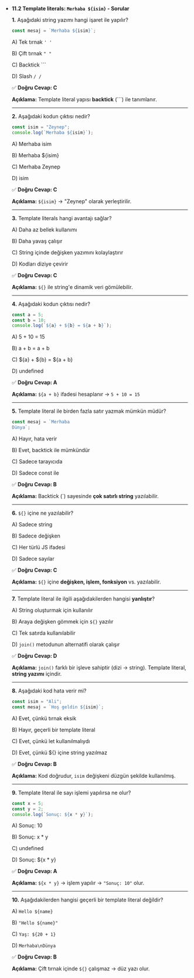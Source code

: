 - **11.2 Template literals: ``Merhaba ${isim}`` - Sorular**
    
    **1.** Aşağıdaki string yazımı hangi işaret ile yapılır?
    
    ```jsx
    const mesaj = `Merhaba ${isim}`;
    ```
    
    A) Tek tırnak `' '`
    
    B) Çift tırnak `" "`
    
    C) Backtick ```
    
    D) Slash `/ /`
    
    ✅ **Doğru Cevap: C**
    
    **Açıklama:** Template literal yapısı **backtick** (```) ile tanımlanır.
    
    ---
    
    **2.** Aşağıdaki kodun çıktısı nedir?
    
    ```jsx
    const isim = "Zeynep";
    console.log(`Merhaba ${isim}`);
    ```
    
    A) Merhaba isim
    
    B) Merhaba ${isim}
    
    C) Merhaba Zeynep
    
    D) isim
    
    ✅ **Doğru Cevap: C**
    
    **Açıklama:** `${isim}` → "Zeynep" olarak yerleştirilir.
    
    ---
    
    **3.** Template literals hangi avantajı sağlar?
    
    A) Daha az bellek kullanımı
    
    B) Daha yavaş çalışır
    
    C) String içinde değişken yazımını kolaylaştırır
    
    D) Kodları diziye çevirir
    
    ✅ **Doğru Cevap: C**
    
    **Açıklama:** `${}` ile string'e dinamik veri gömülebilir.
    
    ---
    
    **4.** Aşağıdaki kodun çıktısı nedir?
    
    ```jsx
    const a = 5;
    const b = 10;
    console.log(`${a} + ${b} = ${a + b}`);
    ```
    
    A) 5 + 10 = 15
    
    B) a + b = a + b
    
    C) ${a} + ${b} = ${a + b}
    
    D) undefined
    
    ✅ **Doğru Cevap: A**
    
    **Açıklama:** `${a + b}` ifadesi hesaplanır → `5 + 10 = 15`
    
    ---
    
    **5.** Template literal ile birden fazla satır yazmak mümkün müdür?
    
    ```jsx
    const mesaj = `Merhaba
    Dünya`;
    ```
    
    A) Hayır, hata verir
    
    B) Evet, backtick ile mümkündür
    
    C) Sadece tarayıcıda
    
    D) Sadece const ile
    
    ✅ **Doğru Cevap: B**
    
    **Açıklama:** Backtick (`) sayesinde **çok satırlı string** yazılabilir.
    
    ---
    
    **6.** `${}` içine ne yazılabilir?
    
    A) Sadece string
    
    B) Sadece değişken
    
    C) Her türlü JS ifadesi
    
    D) Sadece sayılar
    
    ✅ **Doğru Cevap: C**
    
    **Açıklama:** `${}` içine **değişken, işlem, fonksiyon** vs. yazılabilir.
    
    ---
    
    **7.** Template literal ile ilgili aşağıdakilerden hangisi **yanlıştır**?
    
    A) String oluşturmak için kullanılır
    
    B) Araya değişken gömmek için `${}` yazılır
    
    C) Tek satırda kullanılabilir
    
    D) `join()` metodunun alternatifi olarak çalışır
    
    ✅ **Doğru Cevap: D**
    
    **Açıklama:** `join()` farklı bir işleve sahiptir (dizi → string). Template literal, **string yazımı** içindir.
    
    ---
    
    **8.** Aşağıdaki kod hata verir mi?
    
    ```jsx
    const isim = "Ali";
    const mesaj = `Hoş geldin ${isim}`;
    ```
    
    A) Evet, çünkü tırnak eksik
    
    B) Hayır, geçerli bir template literal
    
    C) Evet, çünkü let kullanılmalıydı
    
    D) Evet, çünkü ${} içine string yazılmaz
    
    ✅ **Doğru Cevap: B**
    
    **Açıklama:** Kod doğrudur, `isim` değişkeni düzgün şekilde kullanılmış.
    
    ---
    
    **9.** Template literal ile sayı işlemi yapılırsa ne olur?
    
    ```jsx
    const x = 5;
    const y = 2;
    console.log(`Sonuç: ${x * y}`);
    ```
    
    A) Sonuç: 10
    
    B) Sonuç: x * y
    
    C) undefined
    
    D) Sonuç: ${x * y}
    
    ✅ **Doğru Cevap: A**
    
    **Açıklama:** `${x * y}` → işlem yapılır → `"Sonuç: 10"` olur.
    
    ---
    
    **10.** Aşağıdakilerden hangisi geçerli bir template literal değildir?
    
    A) ``Hello ${name}``
    
    B) `"Hello ${name}"`
    
    C) ``Yaş: ${20 + 1}``
    
    D) ``Merhaba\nDünya``
    
    ✅ **Doğru Cevap: B**
    
    **Açıklama:** Çift tırnak içinde `${}` çalışmaz → düz yazı olur.